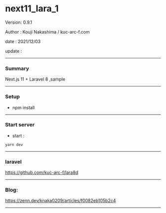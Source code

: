 ﻿# next11_lara_1

 Version: 0.9.1

 Author : Kouji Nakashima / kuc-arc-f.com

 date : 2021/12/03

 update :

***
### Summary

Next.js 11 + Laravel 8 ,sample

***
### Setup

* npm install

***
### Start server
* start :

```
yarn dev
```
***
### laravel

https://github.com/kuc-arc-f/lara8d

***
### Blog:

https://zenn.dev/knaka0209/articles/f0082eb105b2c4

***

